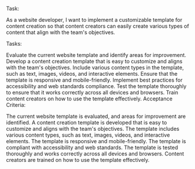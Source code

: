 Task:

As a website developer, I want to implement a customizable template for content creation so that content creators can easily create various types of content that align with the team's objectives.

Tasks:

Evaluate the current website template and identify areas for improvement.
Develop a content creation template that is easy to customize and aligns with the team's objectives.
Include various content types in the template, such as text, images, videos, and interactive elements.
Ensure that the template is responsive and mobile-friendly.
Implement best practices for accessibility and web standards compliance.
Test the template thoroughly to ensure that it works correctly across all devices and browsers.
Train content creators on how to use the template effectively.
Acceptance Criteria:

The current website template is evaluated, and areas for improvement are identified.
A content creation template is developed that is easy to customize and aligns with the team's objectives.
The template includes various content types, such as text, images, videos, and interactive elements.
The template is responsive and mobile-friendly.
The template is compliant with accessibility and web standards.
The template is tested thoroughly and works correctly across all devices and browsers.
Content creators are trained on how to use the template effectively.


